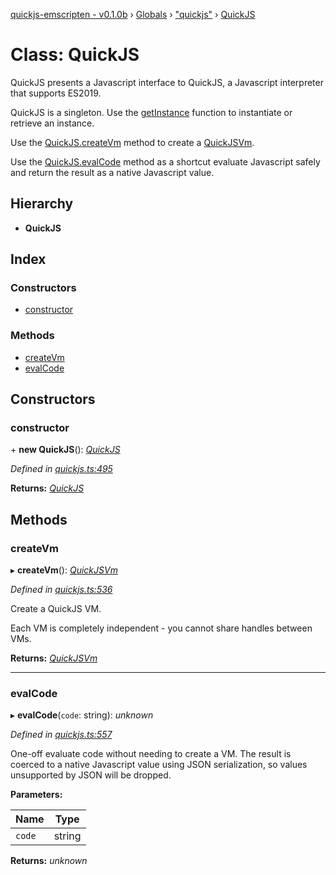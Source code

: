 [quickjs-emscripten - v0.1.0b](../README.md) › [Globals](../globals.md) › ["quickjs"](../modules/_quickjs_.md) › [QuickJS](_quickjs_.quickjs.md)

# Class: QuickJS

QuickJS presents a Javascript interface to QuickJS, a Javascript interpreter that
supports ES2019.

QuickJS is a singleton. Use the [getInstance](../modules/_quickjs_.md#getinstance) function to instantiate
or retrieve an instance.

Use the [QuickJS.createVm](_quickjs_.quickjs.md#createvm) method to create a [QuickJSVm](_quickjs_.quickjsvm.md).

Use the [QuickJS.evalCode](_quickjs_.quickjs.md#evalcode) method as a shortcut evaluate Javascript safely
and return the result as a native Javascript value.

## Hierarchy

* **QuickJS**

## Index

### Constructors

* [constructor](_quickjs_.quickjs.md#constructor)

### Methods

* [createVm](_quickjs_.quickjs.md#createvm)
* [evalCode](_quickjs_.quickjs.md#evalcode)

## Constructors

###  constructor

\+ **new QuickJS**(): *[QuickJS](_quickjs_.quickjs.md)*

*Defined in [quickjs.ts:495](https://github.com/justjake/quickjs-emscripten/blob/5fb2234/ts/quickjs.ts#L495)*

**Returns:** *[QuickJS](_quickjs_.quickjs.md)*

## Methods

###  createVm

▸ **createVm**(): *[QuickJSVm](_quickjs_.quickjsvm.md)*

*Defined in [quickjs.ts:536](https://github.com/justjake/quickjs-emscripten/blob/5fb2234/ts/quickjs.ts#L536)*

Create a QuickJS VM.

Each VM is completely independent - you cannot share handles between
VMs.

**Returns:** *[QuickJSVm](_quickjs_.quickjsvm.md)*

___

###  evalCode

▸ **evalCode**(`code`: string): *unknown*

*Defined in [quickjs.ts:557](https://github.com/justjake/quickjs-emscripten/blob/5fb2234/ts/quickjs.ts#L557)*

One-off evaluate code without needing to create a VM.
The result is coerced to a native Javascript value using JSON
serialization, so values unsupported by JSON will be dropped.

**Parameters:**

Name | Type |
------ | ------ |
`code` | string |

**Returns:** *unknown*
